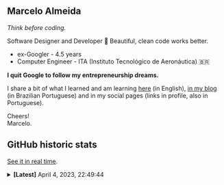 ## Marcelo Almeida

_Think before coding._

Software Designer and Developer 💎 Beautiful, clean code works better.

-   ex-Googler - 4.5 years
-   Computer Engineer - ITA (Instituto Tecnológico de Aeronáutica) 🇧🇷

**I quit Google to follow my entrepreneurship dreams.**

I share a bit of what I learned and am learning [here](./details.md) (in
English), [in my blog](https://marcelocra.dev/blog) (in Brazilian Portuguese)
and in my social pages (links in profile, also in Portuguese).

Cheers!\
Marcelo.

## GitHub historic stats

[See it in real time](./details.md#github-stats-now).

<details>

<summary><strong>[Latest]</strong> April 4, 2023, 22:49:44</summary>

![](./images/github-stats/Screenshot%20from%202023-03-04%2022-49-55.png)

</details>
